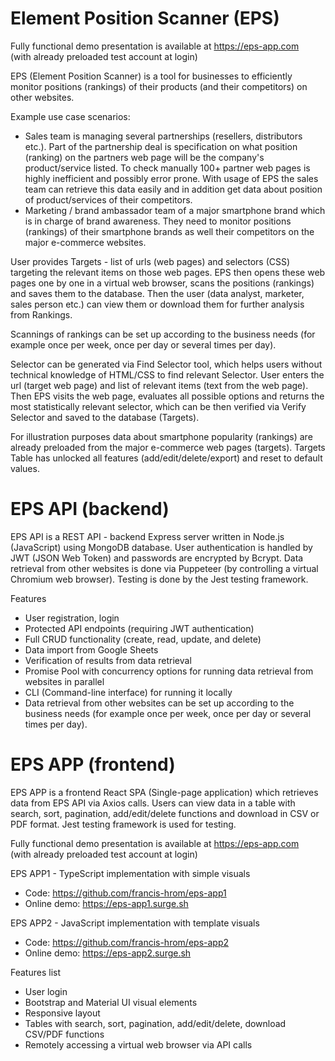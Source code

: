 # Element Position Scanner (EPS)

Fully functional demo presentation is available at https://eps-app.com  
(with already preloaded test account at login)

EPS (Element Position Scanner) is a tool for businesses to efficiently monitor positions (rankings) of their products (and their competitors) on other websites.

Example use case scenarios:

- Sales team is managing several partnerships (resellers, distributors etc.). Part of the partnership deal is specification on what position (ranking) on the partners web page will be the company's product/service listed. To check manually 100+ partner web pages is highly inefficient and possibly error prone. With usage of EPS the sales team can retrieve this data easily and in addition get data about position of product/services of their competitors.
- Marketing / brand ambassador team of a major smartphone brand which is in charge of brand awareness. They need to monitor positions (rankings) of their smartphone brands as well their competitors on the major e-commerce websites.

User provides Targets - list of urls (web pages) and selectors (CSS) targeting the relevant items on those web pages. EPS then opens these web pages one by one in a virtual web browser, scans the positions (rankings) and saves them to the database. Then the user (data analyst, marketer, sales person etc.) can view them or download them for further analysis from Rankings.

Scannings of rankings can be set up according to the business needs (for example once per week, once per day or several times per day).

Selector can be generated via Find Selector tool, which helps users without technical knowledge of HTML/CSS to find relevant Selector. User enters the url (target web page) and list of relevant items (text from the web page). Then EPS visits the web page, evaluates all possible options and returns the most statistically relevant selector, which can be then verified via Verify Selector and saved to the database (Targets).

For illustration purposes data about smartphone popularity (rankings) are already preloaded from the major e-commerce web pages (targets). Targets Table has unlocked all features (add/edit/delete/export) and reset to default values.

# EPS API (backend)

EPS API is a REST API - backend Express server written in Node.js (JavaScript) using MongoDB database. User authentication is handled by JWT (JSON Web Token) and passwords are encrypted by Bcrypt. Data retrieval from other websites is done via Puppeteer (by controlling a virtual Chromium web browser). Testing is done by the Jest testing framework.

Features

- User registration, login
- Protected API endpoints (requiring JWT authentication)
- Full CRUD functionality (create, read, update, and delete)
- Data import from Google Sheets
- Verification of results from data retrieval
- Promise Pool with concurrency options for running data retrieval from websites in parallel
- CLI (Command-line interface) for running it locally
- Data retrieval from other websites can be set up according to the business needs (for example once per week, once per day or several times per day).

# EPS APP (frontend)

EPS APP is a frontend React SPA (Single-page application) which retrieves data from EPS API via Axios calls. Users can view data in a table with search, sort, pagination, add/edit/delete functions and download in CSV or PDF format. Jest testing framework is used for testing.

Fully functional demo presentation is available at https://eps-app.com  
(with already preloaded test account at login)

EPS APP1 - TypeScript implementation with simple visuals

- Code: https://github.com/francis-hrom/eps-app1
- Online demo: https://eps-app1.surge.sh

EPS APP2 - JavaScript implementation with template visuals

- Code: https://github.com/francis-hrom/eps-app2
- Online demo: https://eps-app2.surge.sh

Features list

- User login
- Bootstrap and Material UI visual elements
- Responsive layout
- Tables with search, sort, pagination, add/edit/delete, download CSV/PDF functions
- Remotely accessing a virtual web browser via API calls
